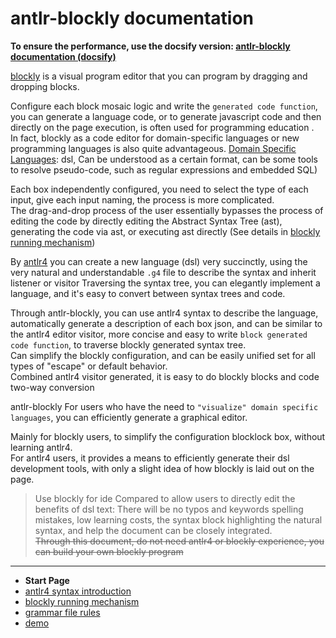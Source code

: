 # antlr-blockly documentation

**To ensure the performance, use the docsify version: [antlr-blockly documentation (docsify)](https://zhaouv.github.io/antlr-blockly/docs/#/en/README)**

[blockly](https://github.com/google/blockly) is a visual program editor that you can program by dragging and dropping blocks.

Configure each block mosaic logic and write the `generated code function`, you can generate a language code, or to generate javascript code and then directly on the page execution, is often used for programming education .  
In fact, blockly as a code editor for domain-specific languages ​​or new programming languages ​​is also quite advantageous. [Domain Specific Languages](https://en.wikipedia.org/wiki/Domain-specific_language): dsl, Can be understood as a certain format, can be some tools to resolve pseudo-code, such as regular expressions and embedded SQL)

Each box independently configured, you need to select the type of each input, give each input naming, the process is more complicated.  
The drag-and-drop process of the user essentially bypasses the process of editing the code by directly editing the Abstract Syntax Tree (ast), generating the code via ast, or executing ast directly (See details in [blockly running mechanism](blockly.md))

By [antlr4](https://github.com/antlr/antlr4) you can create a new language (dsl) very succinctly, using the very natural and understandable `.g4` file to describe the syntax and inherit listener or visitor Traversing the syntax tree, you can elegantly implement a language, and it's easy to convert between syntax trees and code.

Through antlr-blockly, you can use antlr4 syntax to describe the language, automatically generate a description of each box json, and can be similar to the antlr4 editor visitor, more concise and easy to write `block generated code function`, to traverse blockly generated syntax tree.  
Can simplify the blockly configuration, and can be easily unified set for all types of "escape" or default behavior.  
Combined antlr4 visitor generated, it is easy to do blockly blocks and code two-way conversion

antlr-blockly For users who have the need to `"visualize" domain specific languages`, you can efficiently generate a graphical editor.

Mainly for blockly users, to simplify the configuration blocklock box, without learning antlr4.  
For antlr4 users, it provides a means to efficiently generate their dsl development tools, with only a slight idea of ​​how blockly is laid out on the page.

> Use blockly for ide Compared to allow users to directly edit the benefits of dsl text: There will be no typos and keywords spelling mistakes, low learning costs, the syntax block highlighting the natural syntax, and help the document can be closely integrated.  
> ~~Through this document, do not need antlr4 or blockly experience, you can build your own blockly program~~

- - -

- **Start Page**
- [antlr4 syntax introduction](en/antlr4.md)
- [blockly running mechanism](en/blockly.md)
- [grammar file rules](en/grammerFile.md)
- [demo](en/demo.md)